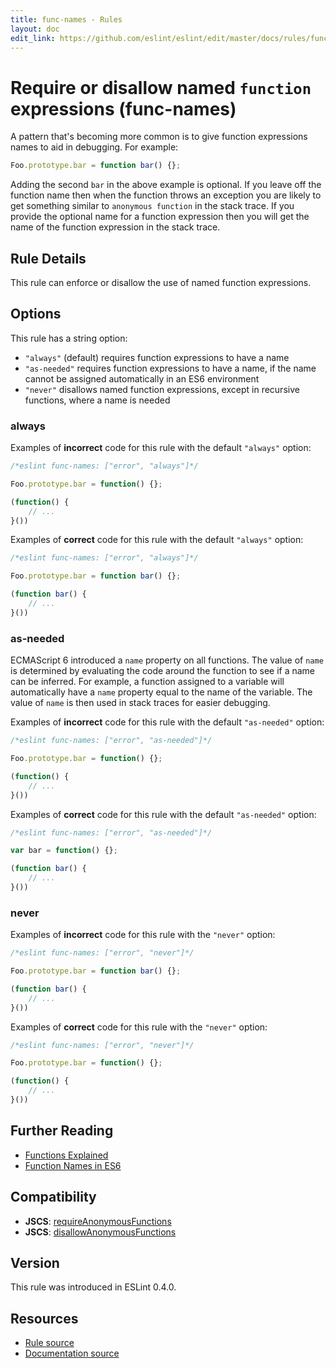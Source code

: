 ```yaml
---
title: func-names - Rules
layout: doc
edit_link: https://github.com/eslint/eslint/edit/master/docs/rules/func-names.md
---
```

<!-- Note: No pull requests accepted for this file. See README.md in the root directory for details. -->

# Require or disallow named `function` expressions (func-names)

A pattern that's becoming more common is to give function expressions names to aid in debugging. For example:

```js
Foo.prototype.bar = function bar() {};
```

Adding the second `bar` in the above example is optional.  If you leave off the function name then when the function throws an exception you are likely to get something similar to `anonymous function` in the stack trace.  If you provide the optional name for a function expression then you will get the name of the function expression in the stack trace.

## Rule Details

This rule can enforce or disallow the use of named function expressions.

## Options

This rule has a string option:

* `"always"` (default) requires function expressions to have a name
* `"as-needed"` requires function expressions to have a name, if the name cannot be assigned automatically in an ES6 environment
* `"never"` disallows named function expressions, except in recursive functions, where a name is needed

### always

Examples of **incorrect** code for this rule with the default `"always"` option:

```js
/*eslint func-names: ["error", "always"]*/

Foo.prototype.bar = function() {};

(function() {
    // ...
}())
```

Examples of **correct** code for this rule with the default `"always"` option:

```js
/*eslint func-names: ["error", "always"]*/

Foo.prototype.bar = function bar() {};

(function bar() {
    // ...
}())
```

### as-needed

ECMAScript 6 introduced a `name` property on all functions. The value of `name` is determined by evaluating the code around the function to see if a name can be inferred. For example, a function assigned to a variable will automatically have a `name` property equal to the name of the variable. The value of `name` is then used in stack traces for easier debugging.

Examples of **incorrect** code for this rule with the default `"as-needed"` option:

```js
/*eslint func-names: ["error", "as-needed"]*/

Foo.prototype.bar = function() {};

(function() {
    // ...
}())
```

Examples of **correct** code for this rule with the default `"as-needed"` option:

```js
/*eslint func-names: ["error", "as-needed"]*/

var bar = function() {};

(function bar() {
    // ...
}())
```

### never

Examples of **incorrect** code for this rule with the `"never"` option:

```js
/*eslint func-names: ["error", "never"]*/

Foo.prototype.bar = function bar() {};

(function bar() {
    // ...
}())
```

Examples of **correct** code for this rule with the `"never"` option:

```js
/*eslint func-names: ["error", "never"]*/

Foo.prototype.bar = function() {};

(function() {
    // ...
}())
```

## Further Reading

* [Functions Explained](http://markdaggett.com/blog/2013/02/15/functions-explained/)
* [Function Names in ES6](http://2ality.com/2015/09/function-names-es6.html)

## Compatibility

* **JSCS**: [requireAnonymousFunctions](http://jscs.info/rule/requireAnonymousFunctions)
* **JSCS**: [disallowAnonymousFunctions](http://jscs.info/rule/disallowAnonymousFunctions)

## Version

This rule was introduced in ESLint 0.4.0.

## Resources

* [Rule source](https://github.com/eslint/eslint/tree/master/lib/rules/func-names.js)
* [Documentation source](https://github.com/eslint/eslint/tree/master/docs/rules/func-names.md)
